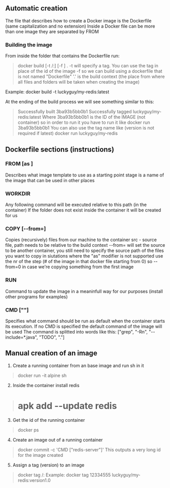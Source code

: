 
## Automatic creation
The file that describes how to create a Docker image is the Dockerfile (same capitalization and no extension)
Inside a Docker file can be more than one image they are separated by FROM

### Building the image
From inside the folder that contains the Dockerfile run:
> docker build [-t <docker hub user>/<project name>:<version>] [-f <path to dockerfile>] . 
-t will specify a tag. You can use the tag in place of the id of the image
-f <custon named dockerfile> so we can build using a dockerfile that is not named "Dockerfile"
'.' is the build context (the place from where all files and folders will be taken when creating the image)

Example:
docker build -t luckyguy/my-redis:latest 


At the ending of the build process we will see something similar to this: 
> Successfully built 3ba93b5bb0b1
> Successfully tagged luckyguy/my-redis:latest
Where 3ba93b5bb0b1 is the ID of the IMAGE (not container) so in order to run it you have to run it like 
> docker run 3ba93b5bb0b1
You can also use the tag name like (version is not required if latest)
> docker run luckyguy/my-redis



## Dockerfile sections (instructions)
### FROM <baseimage> [as <stage>]
Describes what image template to use as a starting point
stage is a name of the image that can be used in other places

### WORKDIR <path inside image>
Any following command will be executed relative to this path (in the container)
If the folder does not exist inside the container it will be created for us

### COPY [--from=<stage>] <src> <dst>
Copies (recursively) files from our machine to the container
src - source file, path needs to be relative to the build context
--from=<stage> will set the source to be another container, you still need to
    specify the source path of the files you want to copy
    in siutations where the "as" modifier is not supported use the nr of the step (# of the image in that docker file starting from 0)
    so --from=0 in case we're copying something from the first image


### RUN <cmd to run inside base image>
Command to update the image in a meaninfull way for our purposes (install other programs for examples)


### CMD ["<default command>"]
Specifies what command should be run as default when the container starts its execution.
If no CMD is specified the default command of the image will be used
The command is splitted into words like this:
["grep", "-Rn", "--include=*.java", "TODO", "."]


## Manual creation of an image
1. Create a running container from an base image and run sh in it
> docker run -it alpine sh

2. Inside the container install redis
> # apk add --update redis

3. Get the id of the running container
> docker ps

4. Create an image out of a running container
> docker commit -c 'CMD ["redis-server"]' <id of the running container>
This outputs a very long id for the image created

5. Assign a tag (version) to an image
> docker tag <id of the image> <docker hub user>/<project name>:<version>
Example:
> docker tag 12334555 luckyguy/my-redis:version1.0
